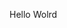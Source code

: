 Hello Wolrd





































































































































































































































































































































































































































































































































































































